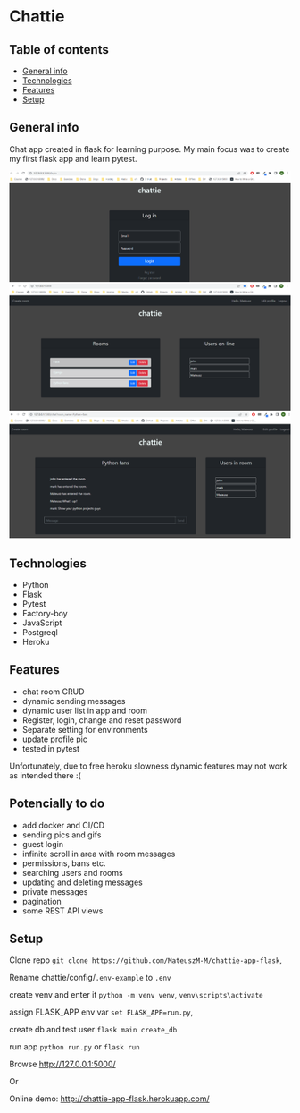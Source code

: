# Chattie

## Table of contents
* [General info](#general-info)
* [Technologies](#technologies)
* [Features](#features)
* [Setup](#setup)

## General info

Chat app created in flask for learning purpose. My main focus was to create my first flask app and learn pytest.


![Alt text](chattie/static/screens/login.png "Login Page")
![Alt text](chattie/static/screens/lobby.png "Lobby")
![Alt text](chattie/static/screens/room.png "Room")

## Technologies

 - Python
 - Flask
 - Pytest
 - Factory-boy
 - JavaScript
 - Postgreql
 - Heroku

## Features

 - chat room CRUD
 - dynamic sending messages
 - dynamic user list in app and room
 - Register, login, change and reset password
 - Separate setting for environments
 - update profile pic
 - tested in pytest

Unfortunately, due to free heroku slowness dynamic features may not work as intended there :(

## Potencially to do

 - add docker and CI/CD
 - sending pics and gifs
 - guest login
 - infinite scroll in area with room messages
 - permissions, bans etc.
 - searching users and rooms
 - updating and deleting messages
 - private messages
 - pagination
 - some REST API views


 ## Setup 

Clone repo `git clone https://github.com/MateuszM-M/chattie-app-flask`,

Rename chattie/config/`.env-example` to `.env`

create venv and enter it `python -m venv venv`, `venv\scripts\activate`

assign FLASK_APP env var `set FLASK_APP=run.py`, 

create db and test user `flask main create_db`

run app `python run.py` or `flask run`

Browse http://127.0.0.1:5000/

Or

Online demo: http://chattie-app-flask.herokuapp.com/